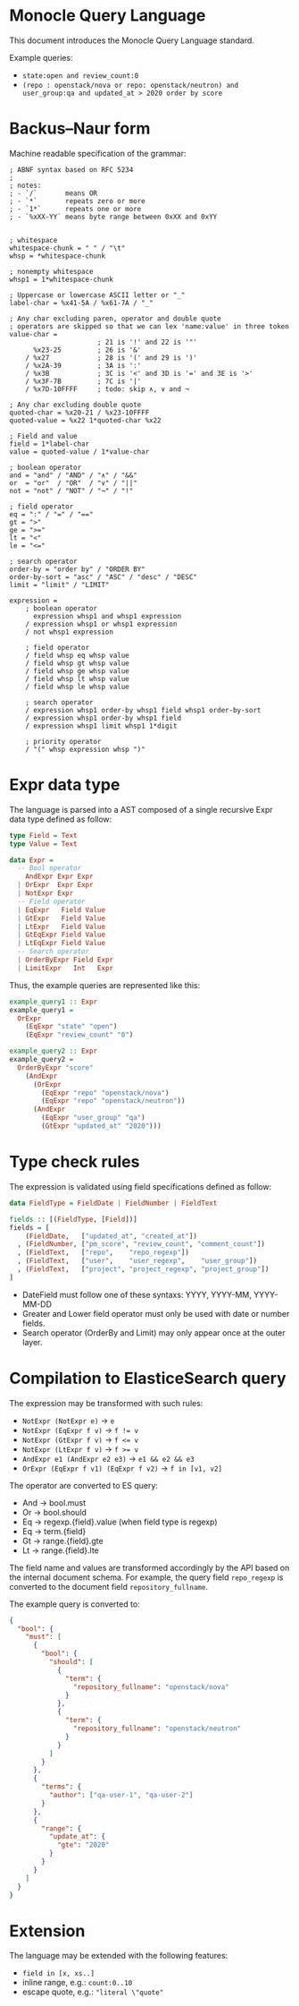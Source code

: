 Monocle Query Language
======================

This document introduces the Monocle Query Language standard.

Example queries:

- `state:open and review_count:0`
- `(repo : openstack/nova or repo: openstack/neutron) and user_group:qa and updated_at > 2020 order by score`


# Backus–Naur form

Machine readable specification of the grammar:

```abnf
; ABNF syntax based on RFC 5234
;
; notes:
; - `/`       means OR
; - `*`       repeats zero or more
; - `1*`      repeats one or more
; - `%xXX-YY` means byte range between 0xXX and 0xYY


; whitespace
whitespace-chunk = " " / "\t"
whsp = *whitespace-chunk

; nonempty whitespace
whsp1 = 1*whitespace-chunk

; Uppercase or lowercase ASCII letter or "_"
label-char = %x41-5A / %x61-7A / "_"

; Any char excluding paren, operator and double quote
; operators are skipped so that we can lex 'name:value' in three token
value-char =
                      ; 21 is '!' and 22 is '"'
      %x23-25         ; 26 is '&'
    / %x27            ; 28 is '(' and 29 is ')'
    / %x2A-39         ; 3A is ':'
    / %x3B            ; 3C is '<' and 3D is '=' and 3E is '>'
    / %x3F-7B         ; 7C is '|'
    / %x7D-10FFFF     ; todo: skip ∧, ∨ and ¬

; Any char excluding double quote
quoted-char = %x20-21 / %x23-10FFFF
quoted-value = %x22 1*quoted-char %x22

; Field and value
field = 1*label-char
value = quoted-value / 1*value-char

; boolean operator
and = "and" / "AND" / "∧" / "&&"
or  = "or"  / "OR"  / "∨" / "||"
not = "not" / "NOT" / "¬" / "!"

; field operator
eq = ":" / "=" / "=="
gt = ">"
ge = ">="
lt = "<"
le = "<="

; search operator
order-by = "order by" / "ORDER BY"
order-by-sort = "asc" / "ASC" / "desc" / "DESC"
limit = "limit" / "LIMIT"

expression =
    ; boolean operator
      expression whsp1 and whsp1 expression
    / expression whsp1 or whsp1 expression
    / not whsp1 expression

    ; field operator
    / field whsp eq whsp value
    / field whsp gt whsp value
    / field whsp ge whsp value
    / field whsp lt whsp value
    / field whsp le whsp value

    ; search operator
    / expression whsp1 order-by whsp1 field whsp1 order-by-sort
    / expression whsp1 order-by whsp1 field
    / expression whsp1 limit whsp1 1*digit

    ; priority operator
    / "(" whsp expression whsp ")"
```

# Expr data type

The language is parsed into a AST composed of a single recursive Expr data type defined as follow:

```haskell
type Field = Text
type Value = Text

data Expr =
  -- Bool operator
    AndExpr Expr Expr
  | OrExpr  Expr Expr
  | NotExpr Expr
  -- Field operator
  | EqExpr   Field Value
  | GtExpr   Field Value
  | LtExpr   Field Value
  | GtEqExpr Field Value
  | LtEqExpr Field Value
  -- Search operator
  | OrderByExpr Field Expr
  | LimitExpr   Int   Expr
```

Thus, the example queries are represented like this:

```haskell
example_query1 :: Expr
example_query1 =
  OrExpr
    (EqExpr "state" "open")
    (EqExpr "review_count" "0")

example_query2 :: Expr
example_query2 =
  OrderByExpr "score"
    (AndExpr
      (OrExpr
        (EqExpr "repo" "openstack/nova")
        (EqExpr "repo" "openstack/neutron"))
      (AndExpr
        (EqExpr "user_group" "qa")
        (GtExpr "updated_at" "2020")))
```

# Type check rules

The expression is validated using field specifications defined as follow:

```haskell
data FieldType = FieldDate | FieldNumber | FieldText

fields :: [(FieldType, [Field])]
fields = [
    (FieldDate,   ["updated_at", "created_at"])
  , (FieldNumber, ["pm_score", "review_count", "comment_count"])
  , (FieldText,   ["repo",    "repo_regexp"])
  , (FieldText,   ["user",    "user_regexp",    "user_group"])
  , (FieldText,   ["project", "project_regexp", "project_group"])
]
```

- DateField must follow one of these syntaxs: YYYY, YYYY-MM, YYYY-MM-DD
- Greater and Lower field operator must only be used with date or number fields.
- Search operator (OrderBy and Limit) may only appear once at the outer layer.

# Compilation to ElasticeSearch query

The expression may be transformed with such rules:

- `NotExpr (NotExpr e)`  -> `e`
- `NotExpr (EqExpr f v)` -> `f != v`
- `NotExpr (GtExpr f v)` -> `f <= v`
- `NotExpr (LtExpr f v)` -> `f >= v`
- `AndExpr e1 (AndExpr e2 e3)` -> `e1 && e2 && e3`
- `OrExpr (EqExpr f v1) (EqExpr f v2)` -> `f in [v1, v2]`

The operator are converted to ES query:

- And -> bool.must
- Or  -> bool.should
- Eq  -> regexp.{field}.value  (when field type is regexp)
- Eq  -> term.{field}
- Gt  -> range.{field}.gte
- Lt  -> range.{field}.lte

The field name and values are transformed accordingly by the API based on the internal document schema.
For example, the query field `repo_regexp` is converted to the document field `repository_fullname`.

The example query is converted to:

```json
{
  "bool": {
    "must": [
      {
        "bool": {
          "should": [
            {
              "term": {
                "repository_fullname": "openstack/nova"
              }
            },
            {
              "term": {
                "repository_fullname": "openstack/neutron"
              }
            }
          ]
        }
      },
      {
        "terms": {
          "author": ["qa-user-1", "qa-user-2"]
        }
      },
      {
        "range": {
          "update_at": {
            "gte": "2020"
          }
        }
      }
    ]
  }
}
```

# Extension

The language may be extended with the following features:

- `field in [x, xs..]`
- inline range, e.g.: `count:0..10`
- escape quote, e.g.: `"literal \"quote"`
